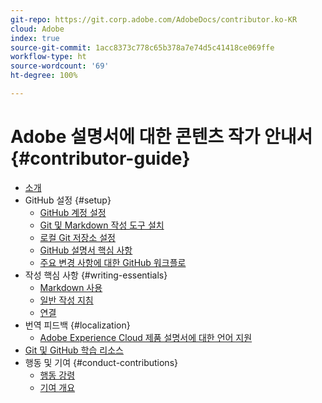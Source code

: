```yaml
---
git-repo: https://git.corp.adobe.com/AdobeDocs/contributor.ko-KR
cloud: Adobe
index: true
source-git-commit: 1acc8373c778c65b378a7e74d5c41418ce069ffe
workflow-type: ht
source-wordcount: '69'
ht-degree: 100%

---
```



# Adobe 설명서에 대한 콘텐츠 작가 안내서{#contributor-guide}

+ [소개](introduction.md)
+ GitHub 설정 {#setup}
   + [GitHub 계정 설정](setup/github-signup.md)
   + [Git 및 Markdown 작성 도구 설치](setup/install-tools.md)
   + [로컬 Git 저장소 설정](setup/local-repo.md)
   + [GitHub 설명서 핵심 사항](setup/git-fundamentals.md)
   + [주요 변경 사항에 대한 GitHub 워크플로](setup/full-workflow.md)
+ 작성 핵심 사항 {#writing-essentials}
   + [Markdown 사용](writing-essentials/markdown.md)
   + [일반 작성 지침](writing-essentials/general-writing-guidance.md)
   + [연결](writing-essentials/linking.md)
+ 번역 피드백 {#localization}
   + [Adobe Experience Cloud 제품 설명서에 대한 언어 지원](localization/machine-translation.md)
+ [Git 및 GitHub 학습 리소스](resources.md)
+ 행동 및 기여 {#conduct-contributions}
   + [행동 강령](conduct/code-of-conduct.md)
   + [기여 개요](conduct/contributing.md)
